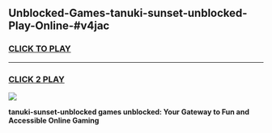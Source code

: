 
## Unblocked-Games-tanuki-sunset-unblocked-Play-Online-#v4jac
<h3>
<a href="https://premium.freeplayer.one?title=tanuki-sunset-unblocked&ref=27F">CLICK TO PLAY</a></h3>
<hr>

<h3>
<a href="https://premium.freeplayer.one?title=tanuki-sunset-unblocked&ref=27F">CLICK 2 PLAY</a>
  
</h3>

<a href="https://premium.freeplayer.one?title=tanuki-sunset-unblocked&ref=27F"><img src="https://clearcache.store/games.png"></a>


**tanuki-sunset-unblocked games unblocked: Your Gateway to Fun and Accessible Online Gaming**
